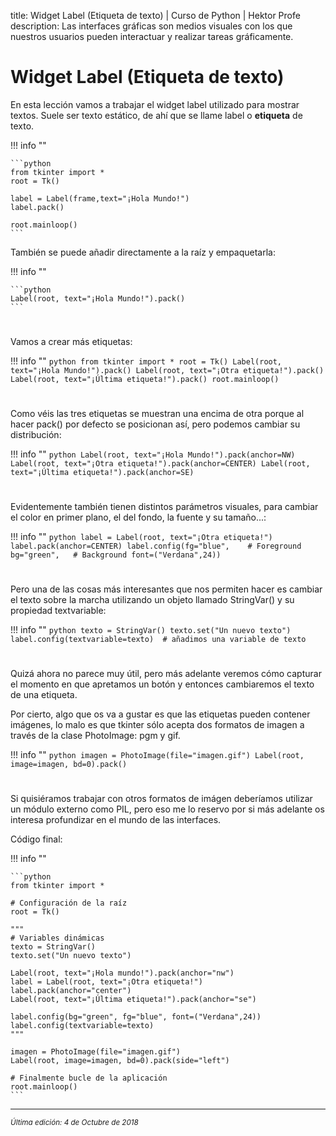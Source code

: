 title: Widget Label (Etiqueta de texto) | Curso de Python | Hektor Profe
description: Las interfaces gráficas son medios visuales con los que nuestros usuarios pueden interactuar y realizar tareas gráficamente.

<style>

.admonition.note > .superfences-tabs > label:hover, .headerlink{
    color: #018dc5 !important;
}

.admonition.info{
    font-size: 100%;
}

.admonition.info label{
    font-size: 91%;
}

.admonition.note > .admonition-title {
    display: none;
}

</style>

# Widget Label (Etiqueta de texto)

En esta lección vamos a trabajar el widget label utilizado para mostrar textos. Suele ser texto estático, de ahí que se llame label o **etiqueta** de texto. 

!!! info "" 

    ```python
    from tkinter import *
    root = Tk()
    
    label = Label(frame,text="¡Hola Mundo!")
    label.pack()
                        
    root.mainloop() 
    ```

También se puede añadir directamente a la raíz y empaquetarla:

!!! info "" 

    ```python
    Label(root, text="¡Hola Mundo!").pack() 
    ```

<div style="text-align:center;margin-top:25px"><img class="lazy" data-src="{{cdn}}/images/tkinter/05.png"/></div>

Vamos a crear más etiquetas:

!!! info "" 
    ```python
    from tkinter import *
    root = Tk()
    Label(root, text="¡Hola Mundo!").pack()
    Label(root, text="¡Otra etiqueta!").pack()
    Label(root, text="¡Última etiqueta!").pack()
    root.mainloop() 
    ```

<div style="text-align:center;margin-top:25px"><img class="lazy" data-src="{{cdn}}/images/tkinter/06.png"/></div>

Como véis las tres etiquetas se muestran una encima de otra porque al hacer pack() por defecto se posicionan así, pero podemos cambiar su distribución:

!!! info "" 
    ```python
    Label(root, text="¡Hola Mundo!").pack(anchor=NW)
    Label(root, text="¡Otra etiqueta!").pack(anchor=CENTER)
    Label(root, text="¡Última etiqueta!").pack(anchor=SE)
    ```

<div style="text-align:center;margin-top:25px"><img class="lazy" data-src="{{cdn}}/images/tkinter/07.png"/></div>

Evidentemente también tienen distintos parámetros visuales, para cambiar el color en primer plano, el del fondo, la fuente y su tamaño...:

!!! info "" 
    ```python
    label = Label(root, text="¡Otra etiqueta!")
    label.pack(anchor=CENTER)
    label.config(fg="blue",    # Foreground
                 bg="green",   # Background
                 font=("Verdana",24)) 
    ```

<div style="text-align:center;margin-top:25px"><img class="lazy" data-src="{{cdn}}/images/tkinter/08.png"/></div>

Pero una de las cosas más interesantes que nos permiten hacer es cambiar el texto sobre la marcha utilizando un objeto llamado StringVar() y su propiedad textvariable:

!!! info "" 
    ```python
	texto = StringVar()
	texto.set("Un nuevo texto")
	label.config(textvariable=texto)  # añadimos una variable de texto
    ```

<div style="text-align:center;margin-top:25px"><img class="lazy" data-src="{{cdn}}/images/tkinter/09.png"/></div>

Quizá ahora no parece muy útil, pero más adelante veremos cómo capturar el momento en que apretamos un botón y entonces cambiaremos el texto de una etiqueta.

Por cierto, algo que os va a gustar es que las etiquetas pueden contener imágenes, lo malo es que tkinter sólo acepta dos formatos de imagen a través de la clase PhotoImage: pgm y gif. 

!!! info "" 
    ```python
	imagen = PhotoImage(file="imagen.gif")
	Label(root, image=imagen, bd=0).pack()
    ```

<div style="text-align:center;margin-top:25px"><img class="lazy" data-src="{{cdn}}/images/tkinter/10.png"/></div>

Si quisiéramos trabajar con otros formatos de imágen deberíamos utilizar un módulo externo como PIL, pero eso me lo reservo por si más adelante os interesa profundizar en el mundo de las interfaces.

Código final:

!!! info "" 

    ```python
    from tkinter import *

    # Configuración de la raíz
    root = Tk()

    """
    # Variables dinámicas
    texto = StringVar()
    texto.set("Un nuevo texto")

    Label(root, text="¡Hola mundo!").pack(anchor="nw")
    label = Label(root, text="¡Otra etiqueta!")
    label.pack(anchor="center")
    Label(root, text="¡Última etiqueta!").pack(anchor="se")

    label.config(bg="green", fg="blue", font=("Verdana",24))
    label.config(textvariable=texto)
    """

    imagen = PhotoImage(file="imagen.gif")
    Label(root, image=imagen, bd=0).pack(side="left")

    # Finalmente bucle de la aplicación
    root.mainloop()
    ```

___
<small class="edited"><i>Última edición: 4 de Octubre de 2018</i></small>